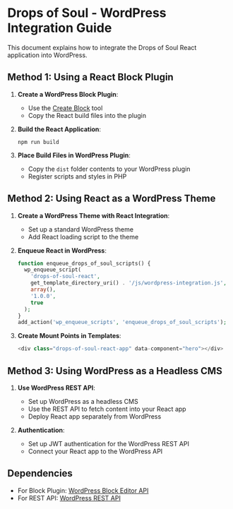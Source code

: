 
# Drops of Soul - WordPress Integration Guide

This document explains how to integrate the Drops of Soul React application into WordPress.

## Method 1: Using a React Block Plugin

1. **Create a WordPress Block Plugin**:
   - Use the [Create Block](https://developer.wordpress.org/block-editor/reference-guides/packages/packages-create-block/) tool
   - Copy the React build files into the plugin

2. **Build the React Application**:
   ```
   npm run build
   ```

3. **Place Build Files in WordPress Plugin**:
   - Copy the `dist` folder contents to your WordPress plugin
   - Register scripts and styles in PHP

## Method 2: Using React as a WordPress Theme

1. **Create a WordPress Theme with React Integration**:
   - Set up a standard WordPress theme
   - Add React loading script to the theme

2. **Enqueue React in WordPress**:
   ```php
   function enqueue_drops_of_soul_scripts() {
     wp_enqueue_script(
       'drops-of-soul-react',
       get_template_directory_uri() . '/js/wordpress-integration.js',
       array(),
       '1.0.0',
       true
     );
   }
   add_action('wp_enqueue_scripts', 'enqueue_drops_of_soul_scripts');
   ```

3. **Create Mount Points in Templates**:
   ```php
   <div class="drops-of-soul-react-app" data-component="hero"></div>
   ```

## Method 3: Using WordPress as a Headless CMS

1. **Use WordPress REST API**:
   - Set up WordPress as a headless CMS
   - Use the REST API to fetch content into your React app
   - Deploy React app separately from WordPress

2. **Authentication**:
   - Set up JWT authentication for the WordPress REST API
   - Connect your React app to the WordPress API

## Dependencies

- For Block Plugin: [WordPress Block Editor API](https://developer.wordpress.org/block-editor/)
- For REST API: [WordPress REST API](https://developer.wordpress.org/rest-api/)
